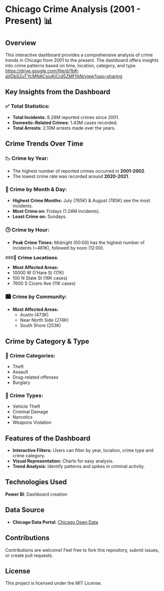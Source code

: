 # Chicago Crime Analysis (2001 - Present) 📊

## Overview
This interactive dashboard provides a comprehensive analysis of crime trends in Chicago from 2001 to the present. The dashboard offers insights into crime patterns based on time, location, category, and type. 
https://drive.google.com/file/d/1bK-aVDbS2uTYcMNACxiuKiCrd5ZMfYkN/view?usp=sharing

## Key Insights from the Dashboard

### ✅ Total Statistics:
- **Total Incidents:** 8.28M reported crimes since 2001.
- **Domestic-Related Crimes:** 1.43M cases recorded.
- **Total Arrests:** 2.10M arrests made over the years.

## Crime Trends Over Time

### 📉 Crime by Year:
- The highest number of reported crimes occurred in **2001-2002**.
- The lowest crime rate was recorded around **2020-2021**.

### 📅 Crime by Month & Day:
- **Highest Crime Months:** July (765K) & August (785K) see the most incidents.
- **Most Crime on:** Fridays (1.24M incidents).
- **Least Crime on:** Sundays.

### 🕒 Crime by Hour:
- **Peak Crime Times:** Midnight (00:00) has the highest number of incidents (~481K), followed by noon (12:00).

###📍 𝗖𝗿𝗶𝗺𝗲 𝗟𝗼𝗰𝗮𝘁𝗶𝗼𝗻𝘀:
- **Most Affected Areas:** 
 - 10000 W O’Hare St (17K)
 - 100 N State St (16K cases)
 - 7600 S Cicero Ave (11K cases)

### 🏙️ Crime by Community:
- **Most Affected Areas:** 
  - Austin (473K)
  - Near North Side (274K)
  - South Shore (253K)

## Crime by Category & Type

### 🔹 Crime Categories:
- Theft
- Assault
- Drug-related offenses
- Burglary

### 🔹 Crime Types:
- Vehicle Theft
- Criminal Damage
- Narcotics
- Weapons Violation

## Features of the Dashboard
- **Interactive Filters:** Users can filter by year,  location, crime type and crime category.
- **Visual Representation:** Charts for easy analysis.
- **Trend Analysis:** Identify patterns and spikes in criminal activity.

## Technologies Used
**Power BI**: Dashboard creation

## Data Source
- **Chicago Data Portal**: [Chicago Open Data](https://data.cityofchicago.org)

## Contributions
Contributions are welcome! Feel free to fork this repository, submit issues, or create pull requests.

## License
This project is licensed under the MIT License.
